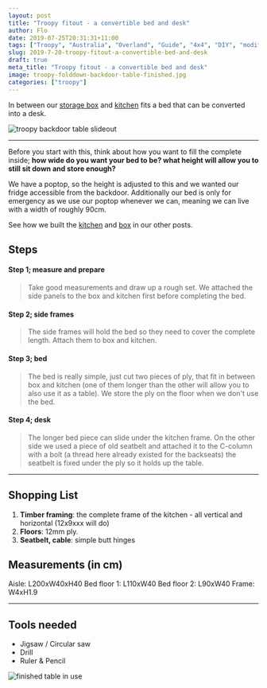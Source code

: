 ```yaml
---
layout: post
title: "Troopy fitout - a convertible bed and desk"
author: Flo
date: 2019-07-25T20:31:31+11:00
tags: ["Troopy", "Australia", "Overland", "Guide", "4x4", "DIY", "modification"]
slug: 2019-7-20-troopy-fitout-a-convertible-bed-and-desk
draft: true
meta_title: "Troopy fitout - a convertible bed and desk"
image: troopy-folddown-backdoor-table-finished.jpg
categories: ["troopy"]
---
```


In between our [storage box](2019-7-20-troopy-fitout-storage-box-bench-bed-all-in-one) and [kitchen](2019-7-20-troopy-fitout-kitchen-slideout-fridge-and-drawers) fits a bed that can be converted into a desk.<!-- end -->

![troopy backdoor table slideout](./troopy-backdoor-table-slideout-diy.jpg)

---

Before you start with this, think about how you want to fill the complete inside; **how wide do you want your bed to be? what height will allow you to still sit down and store enough?**

We have a poptop, so the height is adjusted to this and we wanted our fridge accessible from the backdoor. Additionally our bed is only for emergency as we use our poptop whenever we can, meaning we can live with a width of roughly 90cm.

See how we built the [kitchen](2019-7-20-troopy-fitout-kitchen-slideout-fridge-and-drawers) and [box](2019-7-20-troopy-fitout-storage-box-bench-bed-all-in-one) in our other posts.

## Steps

#### Step 1; measure and prepare

> Take good measurements and draw up a rough set.
> We attached the side panels to the box and kitchen first before completing the bed.

#### Step 2; side frames

> The side frames will hold the bed so they need to cover the complete length.
> Attach them to box and kitchen.

#### Step 3; bed

> The bed is really simple, just cut two pieces of ply, that fit in between box and kitchen (one of them longer than the other will allow you to also use it as a table).
> We store the ply on the floor when we don't use the bed.

#### Step 4; desk

> The longer bed piece can slide under the kitchen frame.
> On the other side we used a piece of old seatbelt and attached it to the C-column with a bolt (a thread here already existed for the backseats)
> the seatbelt is fixed under the ply so it holds up the table.

---

## Shopping List

1. **Timber framing**: the complete frame of the kitchen - all vertical and horizontal (12x9xxx will do)
2. **Floors**: 12mm ply.
3. **Seatbelt, cable**: simple butt hinges

## Measurements (in cm)

Aisle: L200xW40xH40
Bed floor 1: L110xW40
Bed floor 2: L90xW40
Frame: W4xH1.9

---

## Tools needed

* Jigsaw / Circular saw
* Drill
* Ruler & Pencil

![finished table in use](./troopy-table-folddown-finished.jpg)

